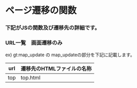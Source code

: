 # ページ遷移の関数

### 下記がJSの関数及び遷移先の詳細です。

### URL一覧　画面遷移のみ

ex) gt:map_update の map_updateの部分を下記に記載します。

| url                    | 遷移先のHTMLファイルの名称          |
| ---------------------- | ---------------------------------- |
| top                    | top.html                           |





